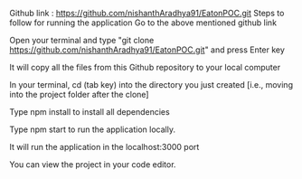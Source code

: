 Github link : https://github.com/nishanthAradhya91/EatonPOC.git
Steps to follow for running the application
Go to the above mentioned github link

Open your terminal and type "git clone https://github.com/nishanthAradhya91/EatonPOC.git" and press Enter key

It will copy all the files from this Github repository to your local computer

In your terminal, cd (tab key) into the directory you just created [i.e., moving into the project folder after the clone]

Type npm install to install all dependencies

Type npm start to run the application locally.

It will run the application in the localhost:3000 port

You can view the project in your code editor.

